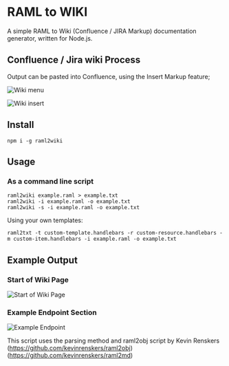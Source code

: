 # RAML to WIKI

A simple RAML to Wiki (Confluence / JIRA Markup) documentation generator, written for Node.js.

## Confluence / Jira wiki Process

Output can be pasted into Confluence, using the Insert Markup feature; 


![Wiki menu](https://raw.github.com/jhitchcock/raml2wiki/master/wikimenu.png)

![Wiki insert](https://raw.github.com/jhitchcock/raml2wiki/master/wikiinsert.png)


## Install
```
npm i -g raml2wiki
```


## Usage

### As a command line script

```
raml2wiki example.raml > example.txt
raml2wiki -i example.raml -o example.txt
raml2wiki -s -i example.raml -o example.txt
```

Using your own templates:

```
raml2txt -t custom-template.handlebars -r custom-resource.handlebars -m custom-item.handlebars -i example.raml -o example.txt
```

## Example Output

### Start of Wiki Page
![Start of Wiki Page](https://raw.github.com/jcichoski/raml2wiki/master/WikiExample_ResourceDropDown.png)
<!-- this path will need to be changed, it is set to an image that is currently only in my repository -->
<!-- change path to: -->
<!-- https://raw.github.com/jhitchcock/raml2wiki/master/WikiExample_ResourceDropDown.png -->

### Example Endpoint Section
![Example Endpoint](https://raw.github.com/jhitchcock/raml2wiki/master/wikiExample1.png)

This script uses the parsing method and raml2obj script by Kevin Renskers 
(https://github.com/kevinrenskers/raml2obj)
(https://github.com/kevinrenskers/raml2md)

